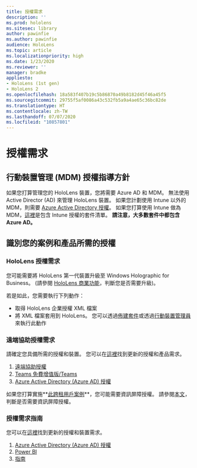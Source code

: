 ```yaml
---
title: 授權需求
description: ''
ms.prod: hololens
ms.sitesec: library
author: pawinfie
ms.author: pawinfie
audience: HoloLens
ms.topic: article
ms.localizationpriority: high
ms.date: 1/23/2020
ms.reviewer: ''
manager: bradke
appliesto:
- HoloLens (1st gen)
- HoloLens 2
ms.openlocfilehash: 18a583f407b19c5b86870a49b8182d45f46a45f5
ms.sourcegitcommit: 29755f5af0086a43c532fb5a9a4ae65c36bc82de
ms.translationtype: HT
ms.contentlocale: zh-TW
ms.lasthandoff: 07/07/2020
ms.locfileid: "10857801"
---
```

# 授權需求

## 行動裝置管理 (MDM) 授權指導方針

如果您打算管理您的 HoloLens 裝置，您將需要 Azure AD 和 MDM。 無法使用 Active Director (AD) 來管理 HoloLens 裝置。
如果您計劃使用 Intune 以外的 MDM，則需要 [Azure Active Directory 授權](https://docs.microsoft.com/azure/active-directory/fundamentals/active-directory-whatis)。
如果您打算使用 Intune 做為 MDM，[這裡](https://docs.microsoft.com/intune/fundamentals/licenses)是包含 Intune 授權的套件清單。 **請注意，大多數套件中都包含 Azure AD。**

## 識別您的案例和產品所需的授權

### HoloLens 授權需求

您可能需要將 HoloLens 第一代裝置升級至 Windows Holographic for Business。 (請參閱 [HoloLens 商業功能](holoLens-commercial-features.md#feature-comparison-between-editions)，判斷您是否需要升級)。

 若是如此，您需要執行下列動作：

- 取得 HoloLens 企業授權 XML 檔案
- 將 XML 檔案套用到 HoloLens。 您可以透過[佈建套件](hololens-provisioning.md)或透過[行動裝置管理員](https://docs.microsoft.com/intune/configuration/holographic-upgrade)來執行此動作

### 遠端協助授權需求

請確定您具備所需的授權和裝置。 您可以在[這裡](https://docs.microsoft.com/dynamics365/mixed-reality/remote-assist/requirements)找到更新的授權和產品需求。

1. [遠端協助授權](https://docs.microsoft.com/dynamics365/mixed-reality/remote-assist/buy-and-deploy-remote-assist)
1. [Teams 免費增值版/Teams](https://products.office.com/microsoft-teams/free)
1. [Azure Active Directory (Azure AD) 授權](https://docs.microsoft.com/azure/active-directory/fundamentals/active-directory-whatis)

如果您打算實施**[此跨租用戶案例](https://docs.microsoft.com/dynamics365/mixed-reality/remote-assist/cross-tenant-overview#scenario-2-leasing-services-to-other-tenants)**，您可能需要資訊屏障授權。 請參閱[本文](https://docs.microsoft.com/dynamics365/mixed-reality/remote-assist/cross-tenant-licensing-implementation#step-1-determine-if-information-barriers-are-necessary)，判斷是否需要資訊屏障授權。

### 授權需求指南

您可以在[這裡](https://docs.microsoft.com/dynamics365/mixed-reality/guides/requirements)找到更新的授權和裝置需求。

1. [Azure Active Directory (Azure AD) 授權](https://docs.microsoft.com/azure/active-directory/fundamentals/active-directory-whatis)
1. [Power BI](https://powerbi.microsoft.com/desktop/)
1. [指南](https://docs.microsoft.com/dynamics365/mixed-reality/guides/setup)
